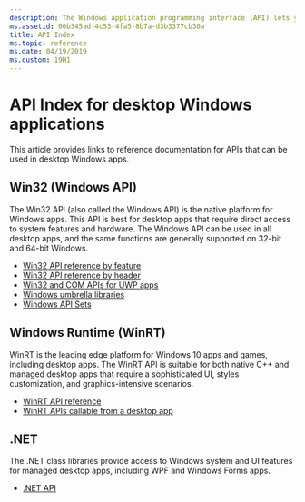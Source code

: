 ```yaml
---
description: The Windows application programming interface (API) lets you develop desktop and server applications that run successfully on all versions of Windows while taking advantage of the features and capabilities unique to each version.
ms.assetid: 00b345ad-4c53-4fa5-8b7a-d3b3377cb30a
title: API Index
ms.topic: reference
ms.date: 04/19/2019
ms.custom: 19H1
---
```


# API Index for desktop Windows applications

This article provides links to reference documentation for APIs that can be used in desktop Windows apps.

## Win32 (Windows API)

The Win32 API (also called the Windows API) is the native platform for Windows apps. This API is best for desktop apps that require direct access to system features and hardware. The Windows API can be used in all desktop apps, and the same functions are generally supported on 32-bit and 64-bit Windows.

* [Win32 API reference by feature](windows-api-list.md)
* [Win32 API reference by header](/windows/win32/api/)
* [Win32 and COM APIs for UWP apps](/uwp/win32-and-com/win32-and-com-for-uwp-apps)
* [Windows umbrella libraries](windows-umbrella-libraries.md)
* [Windows API Sets](windows-apisets.md)

## Windows Runtime (WinRT)

WinRT is the leading edge platform for Windows 10 apps and games, including desktop apps. The WinRT API is suitable for both native C++ and managed desktop apps that require a sophisticated UI, styles customization, and graphics-intensive scenarios.

* [WinRT API reference](/uwp/api/)
* [WinRT APIs callable from a desktop app](uwp-apis-callable-from-a-classic-desktop-app.md)

## .NET

The .NET class libraries provide access to Windows system and UI features for managed desktop apps, including WPF and Windows Forms apps.

* [.NET API](/dotnet/api/index)
